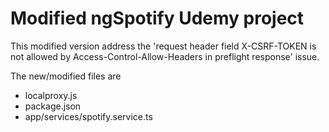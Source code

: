 # Modified ngSpotify Udemy project
This modified version address the 'request header field X-CSRF-TOKEN is not allowed by Access-Control-Allow-Headers in preflight response' issue.

The new/modified files are

* localproxy.js
* package.json
* app/services/spotify.service.ts
